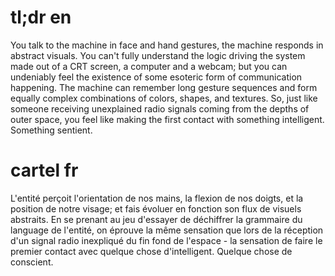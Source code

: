 # tl;dr en

You talk to the machine in face and hand gestures, the machine responds in abstract visuals. You can't fully understand the logic driving the system made out of a CRT screen, a computer and a webcam; but you can undeniably feel the existence of some esoteric form of communication happening. The machine can remember long gesture sequences and form equally complex combinations of colors, shapes, and textures. So, just like someone receiving unexplained radio signals coming from the depths of outer space, you feel like making the first contact with something intelligent. Something sentient.

# cartel fr

L'entité perçoit l'orientation de nos mains, la flexion de nos doigts, et la position de notre visage; et fais évoluer en fonction son flux de visuels abstraits. En se prenant au jeu d'essayer de déchiffrer la grammaire du language de l'entité, on éprouve la même sensation que lors de la réception d'un signal radio inexpliqué du fin fond de l'espace - la sensation de faire le premier contact avec quelque chose d'intelligent. Quelque chose de conscient.
